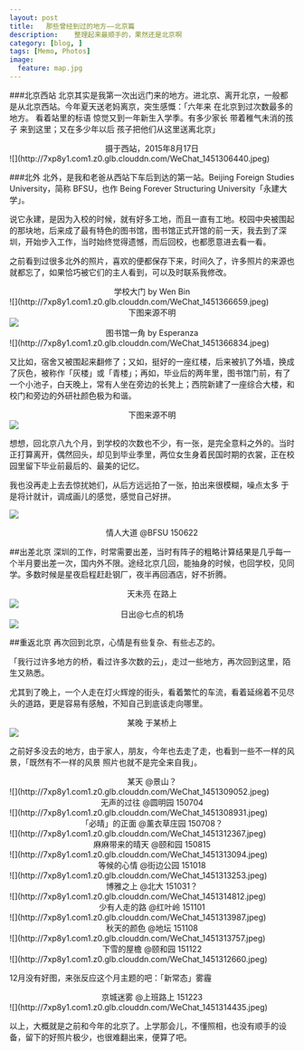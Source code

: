 ```yaml
---
layout: post  
title:   那些曾经到过的地方——北京篇
description:    整理起来最顺手的，果然还是北京啊
category: [blog, ]  
tags: [Memo, Photos]  
image:
  feature: map.jpg
---
```

###北京西站
北京其实是我第一次出远门来的地方。进北京、离开北京，一般都是从北京西站。今年夏天送老妈离京，突生感慨：「六年来 在北京到过次数最多的地方。 看着站里的标语 惊觉又到一年新生入学季。有多少家长 带着稚气未消的孩子 来到这里；又在多少年以后 孩子把他们从这里送离北京」

<center>摄于西站，2015年8月17日</center>
![](http://7xp8y1.com1.z0.glb.clouddn.com/WeChat_1451306440.jpeg)


###北外
北外，是我和老爸从西站下车后到达的第一站。Beijing Foreign Studies University，简称 BFSU，也作 Being Forever Structuring University「永建大学」。

说它永建，是因为入校的时候，就有好多工地，而且一直有工地。校园中央被围起的那块地，后来成了最有特色的图书馆，图书馆正式开馆的前一天，我去到了深圳，开始步入工作，当时始终觉得遗憾，而后回校，也都愿意进去看一看。

之前看到过很多北外的照片，喜欢的便都保存下来，时间久了，许多照片的来源也就都忘了，如果恰巧被它们的主人看到，可以及时联系我修改。

<center>学校大门 by Wen Bin </center>
![](http://7xp8y1.com1.z0.glb.clouddn.com/WeChat_1451366659.jpeg)

<center>下图来源不明</center>
<img src="http://7xp8y1.com1.z0.glb.clouddn.com/Library.jpg">

<center>图书馆一角  by Esperanza </center>
![](http://7xp8y1.com1.z0.glb.clouddn.com/WeChat_1451366834.jpeg)

又比如，宿舍又被围起来翻修了；又如，挺好的一座红楼，后来被扒了外墙，换成了灰色，被称作「灰楼」或「青楼」；再如，毕业后的两年里，图书馆门前，有了一个小池子，白天晚上，常有人坐在旁边的长凳上；西院新建了一座综合大楼，和校门和旁边的外研社颜色极为和谐。

<center>下图来源不明</center>
<img src="http://7xp8y1.com1.z0.glb.clouddn.com/west_half.jpg">


想想，回北京八九个月，到学校的次数也不少，有一张，是完全意料之外的。当时正打算离开，偶然回头，却见到毕业季里，两位女生身着民国时期的衣裳，正在校园里留下毕业前最后的、最美的记忆。

我也没再走上去去惊扰她们，从后方远远拍了一张，拍出来很模糊，噪点太多 于是将计就计，调成画儿的感觉，感觉自己好拼。

![](http://7xp8y1.com1.z0.glb.clouddn.com/WeChat_1451310680.jpeg)
<center>情人大道 @BFSU 150622</center>


##出差北京
深圳的工作，时常需要出差，当时有阵子的粗略计算结果是几乎每一个半月要出差一次，国内外不限。途经北京几回，能抽身的时候，也回学校，见同学。多数时候是星夜启程赶赴钢厂，夜半再回酒店，好不折腾。

<center>天未亮 在路上</center>
<img src="http://7xp8y1.com1.z0.glb.clouddn.com/road.JPG">



<center>日出@七点的机场</center>
<img src="http://7xp8y1.com1.z0.glb.clouddn.com/sun_bus.JPG">


##重返北京
再次回到北京，心情是有些复杂、有些忐忑的。

「我行过许多地方的桥，看过许多次数的云」，走过一些地方，再次回到这里，陌生又熟悉。

尤其到了晚上，一个人走在灯火辉煌的街头，看着繁忙的车流，看着延绵着不见尽头的道路，更是容易有感触，不知自己到底该走向哪里。

<center>某晚 于某桥上</center>
<img src="http://7xp8y1.com1.z0.glb.clouddn.com/light_at_night.JPG">


之前好多没去的地方，由于家人，朋友，今年也去走了走，也看到一些不一样的风景，「既然有不一样的风景 照片也就不是完全来自我」。

<center>某天 @景山？</center>
![](http://7xp8y1.com1.z0.glb.clouddn.com/WeChat_1451309052.jpeg)

<center> 无声的过往 @圆明园 150704</center>
![](http://7xp8y1.com1.z0.glb.clouddn.com/WeChat_1451308931.jpeg)

<center> 「必晴」的正面 @薰衣草庄园 150708？</center>
![](http://7xp8y1.com1.z0.glb.clouddn.com/WeChat_1451312367.jpeg)

<center> 麻麻带来的晴天 @颐和园 150815</center>
![](http://7xp8y1.com1.z0.glb.clouddn.com/WeChat_1451313094.jpeg)

<center>  等候的心情 @街边公园 151018</center>
![](http://7xp8y1.com1.z0.glb.clouddn.com/WeChat_1451313253.jpeg)

<center>   博雅之上 @北大 151031？</center>
![](http://7xp8y1.com1.z0.glb.clouddn.com/WeChat_1451314812.jpeg)

<center>  少有人走的路 @红叶岭 151101</center>
![](http://7xp8y1.com1.z0.glb.clouddn.com/WeChat_1451313987.jpeg)

<center>  秋天的颜色 @地坛 151108</center>
![](http://7xp8y1.com1.z0.glb.clouddn.com/WeChat_1451313757.jpeg)

<center> 下雪的屋檐 @颐和园 151122</center>
![](http://7xp8y1.com1.z0.glb.clouddn.com/WeChat_1451312660.jpeg)


12月没有好图，来张反应这个月主题的吧：「新常态」雾霾
<center> 京城迷雾 @上班路上 151223</center>
![](http://7xp8y1.com1.z0.glb.clouddn.com/WeChat_1451314435.jpeg)


以上，大概就是之前和今年的北京了。上学那会儿，不懂照相，也没有顺手的设备，留下的好照片极少，也很难翻出来，便算了吧。

